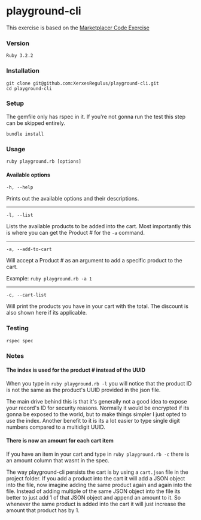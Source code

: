 # playground-cli
This exercise is based on the [Marketplacer Code Exercise](https://gist.github.com/alexrogers/63d262d4e07b75a45c646cd4f473accf)

### Version

```
Ruby 3.2.2
```

### Installation

```
git clone git@github.com:XerxesRegulus/playground-cli.git
cd playground-cli
```

### Setup

The gemfile only has rspec in it. If you're not gonna run the test this step can be skipped entirely.
```
bundle install
```

### Usage

`ruby playground.rb [options]`

#### Available options

`-h, --help`

Prints out the available options and their descriptions.

---

`-l, --list`

Lists the available products to be added into the cart. Most importantly this is where you can get the Product # for the `-a` command.

---

`-a, --add-to-cart` 

Will accept a Product # as an argument to add a specific product to the cart.

Example: `ruby playground.rb -a 1`

---

`-c, --cart-list`

Will print the products you have in your cart with the total. The discount is also shown here if its applicable.

### Testing

```
rspec spec
```

### Notes

#### The index is used for the product # instead of the UUID

When you type in `ruby playground.rb -l` you will notice that the product ID is not the same as the product's UUID provided in the json file.

The main drive behind this is that it's generally not a good idea to expose your record's ID for security reasons. Normally it would be encrypted if its gonna be exposed to the world, but to make things simpler I just opted to use the index.
Another benefit to it is its a lot easier to type single digit numbers compared to a multidigit UUID.

#### There is now an amount for each cart item

If you have an item in your cart and type in `ruby playground.rb -c` there is an amount column that wasnt in the spec.

The way playground-cli persists the cart is by using a `cart.json` file in the project folder. If you add a product into the cart it will add a JSON object into the file, now imagine adding the same product again and again into the file. Instead of adding multiple of the same JSON object into the file
its better to just add 1 of that JSON object and append an amount to it. So whenever the same product is added into the cart it will just increase the amount that product has by 1.
